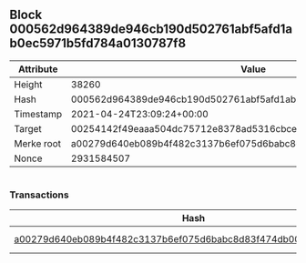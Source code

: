 ## Block 000562d964389de946cb190d502761abf5afd1ab0ec5971b5fd784a0130787f8

Attribute | Value
--- | ---
Height | 38260
Hash | 000562d964389de946cb190d502761abf5afd1ab0ec5971b5fd784a0130787f8
Timestamp | 2021-04-24T23:09:24+00:00
Target | 00254142f49eaaa504dc75712e8378ad5316cbcead634704b3734b6271167cc4
Merke root | a00279d640eb089b4f482c3137b6ef075d6babc8d83f474db001253e02879fc0
Nonce | 2931584507

```

```

### Transactions

Hash | Amount
--- | ---
[a00279d640eb089b4f482c3137b6ef075d6babc8d83f474db001253e02879fc0](a00279d640eb089b4f482c3137b6ef075d6babc8d83f474db001253e02879fc0.md) | 10.00000000 SKEPTI 
